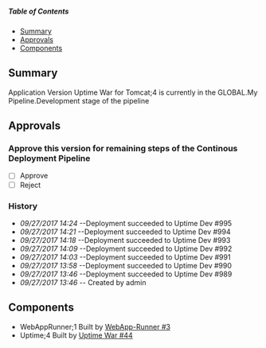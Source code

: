 ##### Table of Contents
+ [Summary](#summary)
+ [Approvals](#approvals)
+ [Components](#components)
## Summary
Application Version Uptime War for Tomcat;4 is currently in the GLOBAL.My Pipeline.Development stage of the pipeline
## Approvals
### Approve this version for remaining steps of the Continous Deployment Pipeline
- [ ] Approve
- [ ] Reject
### History
* *09/27/2017 14:24* --Deployment succeeded to Uptime Dev #995
* *09/27/2017 14:21* --Deployment succeeded to Uptime Dev #994
* *09/27/2017 14:18* --Deployment succeeded to Uptime Dev #993
* *09/27/2017 14:09* --Deployment succeeded to Uptime Dev #992
* *09/27/2017 14:03* --Deployment succeeded to Uptime Dev #991
* *09/27/2017 13:58* --Deployment succeeded to Uptime Dev #990
* *09/27/2017 13:46* --Deployment succeeded to Uptime Dev #989
* *09/27/2017 13:46* -- Created by admin
## Components
* WebAppRunner;1 Built by [WebApp-Runner #3](http://rocket:28080/job/WebApp-Runner/3)
* Uptime;4 Built by [Uptime War #44](http://rocket:28080/job/Uptime%20War/44)
